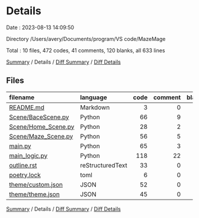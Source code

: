 # Details

Date : 2023-08-13 14:09:50

Directory /Users/avery/Documents/program/VS code/MazeMage

Total : 10 files,  472 codes, 41 comments, 120 blanks, all 633 lines

[Summary](results.md) / Details / [Diff Summary](diff.md) / [Diff Details](diff-details.md)

## Files
| filename | language | code | comment | blank | total |
| :--- | :--- | ---: | ---: | ---: | ---: |
| [README.md](/README.md) | Markdown | 3 | 0 | 2 | 5 |
| [Scene/BaceScene.py](/Scene/BaceScene.py) | Python | 66 | 9 | 16 | 91 |
| [Scene/Home_Scene.py](/Scene/Home_Scene.py) | Python | 28 | 2 | 11 | 41 |
| [Scene/Maze_Scene.py](/Scene/Maze_Scene.py) | Python | 56 | 5 | 16 | 77 |
| [main.py](/main.py) | Python | 65 | 3 | 26 | 94 |
| [main_logic.py](/main_logic.py) | Python | 118 | 22 | 37 | 177 |
| [outline.rst](/outline.rst) | reStructuredText | 33 | 0 | 8 | 41 |
| [poetry.lock](/poetry.lock) | toml | 6 | 0 | 2 | 8 |
| [theme/custom.json](/theme/custom.json) | JSON | 52 | 0 | 1 | 53 |
| [theme/theme.json](/theme/theme.json) | JSON | 45 | 0 | 1 | 46 |

[Summary](results.md) / Details / [Diff Summary](diff.md) / [Diff Details](diff-details.md)
